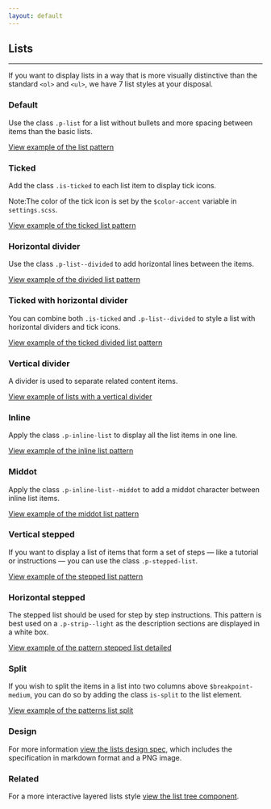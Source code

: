 ```yaml
---
layout: default
---
```


## Lists

<hr>

If you want to display lists in a way that is more visually distinctive than the
standard `<ol>` and `<ul>`, we have 7 list styles at your disposal.

### Default

Use the class `.p-list` for a list without bullets and more spacing between
items than the basic lists.

<a href="/examples/patterns/lists/list/"
    class="js-example">
View example of the list pattern
</a>

### Ticked

Add the class `.is-ticked` to each list item to display tick icons.

<div class="p-notification--information">
  <p class="p-notification__response">
    <span class="p-notification__status">Note:</span>The color of the tick icon is set by the <code>$color-accent</code> variable in <code>settings.scss</code>.
  </p>
</div>

<a href="/examples/patterns/lists/lists-ticked/"
    class="js-example">
View example of the ticked list pattern
</a>

### Horizontal divider

Use the class `.p-list--divided` to add horizontal lines between the items.

<a href="/examples/patterns/lists/lists-dividers/"
    class="js-example">
View example of the divided list pattern
</a>

### Ticked with horizontal divider

You can combine both `.is-ticked` and `.p-list--divided` to style a
list with horizontal dividers and tick icons.

<a href="/examples/patterns/lists/lists-dividers-ticked/"
    class="js-example">
View example of the ticked divided list pattern
</a>

### Vertical divider

A divider is used to separate related content items.

<a href="/examples/patterns/lists/divider/"
  class="js-example">
View example of lists with a vertical divider
</a>

### Inline

Apply the class `.p-inline-list` to display all the list items in one line.

<a href="/examples/patterns/lists/lists-inline/"
    class="js-example">
View example of the inline list pattern
</a>

### Middot

Apply the class `.p-inline-list--middot` to add a middot character between
inline list items.

<a href="/examples/patterns/lists/lists-mid-dot/"
    class="js-example">
View example of the middot list pattern
</a>

### Vertical stepped

If you want to display a list of items that form a set of steps — like a
tutorial or instructions — you can use the class `.p-stepped-list`.

<a href="/examples/patterns/lists/lists-stepped/"
    class="js-example">
View example of the stepped list pattern
</a>

### Horizontal stepped

The stepped list should be used for step by step instructions. This pattern is best
used on a `.p-strip--light` as the description sections are displayed in a white
box.

<a href="/examples/patterns/lists/lists-stepped-detailed/"
  class="js-example">
View example of the pattern stepped list detailed
</a>

### Split

If you wish to split the items in a list into two columns above `$breakpoint-medium`, you can do so by adding the class `is-split` to the list element.

<a href="/examples/patterns/lists/lists-split/"
  class="js-example">
View example of the patterns list split
</a>

### Design

For more information [view the lists design spec](https://github.com/ubuntudesign/vanilla-design/tree/master/Lists), which includes the specification in markdown format and a PNG image.

### Related

For a more interactive layered lists style [view the list tree component](/patterns/list-tree).
